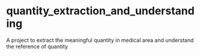 # quantity_extraction_and_understanding
A project to extract the meaningful quantity in medical area and understand the reference of quantity
